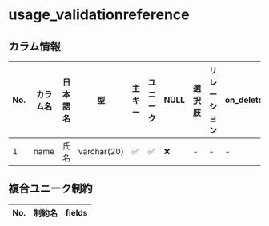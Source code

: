 # usage_validationreference

## カラム情報

| No. | カラム名 | 日本語名 | 型 | 主キー | ユニーク | NULL | 選択肢 | リレーション | on_delete |
|---|---|---|---|---|---|---|---|---|---|
| 1 | name | 氏名 | varchar(20) | ✅ | ✅ | ❌ | - | - | - |
## 複合ユニーク制約

| No. | 制約名 | fields |
|---|---|---|
